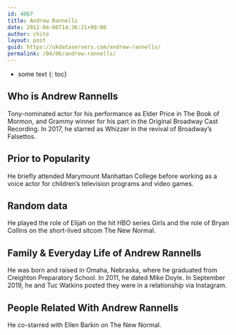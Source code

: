 ```yaml
---
id: 4067
title: Andrew Rannells
date: 2012-04-06T14:36:21+00:00
author: chito
layout: post
guid: https://ukdataservers.com/andrew-rannells/
permalink: /04/06/andrew-rannells/
---
```


* some text
{: toc}
          
          
## Who is  Andrew Rannells
                  
                  
                  
Tony-nominated actor for his performance as Elder Price in The Book of Mormon, and Grammy winner for his part in the Original Broadway Cast Recording. In 2017, he starred as Whizzer in the revival of Broadway&#8217;s Falsettos.
                  
                
                
                
## Prior to Popularity 
                  
                  
                  
He briefly attended Marymount Manhattan College before working as a voice actor for children&#8217;s television programs and video games.
                  
                
                
                
## Random data 
                  
                  
                  
He played the role of Elijah on the hit HBO series Girls and the role of Bryan Collins on the short-lived sitcom The New Normal.
                  
                
                
                
## Family & Everyday Life of Andrew Rannells
                  
                  
                  
He was born and raised in Omaha, Nebraska, where he graduated from Creighton Preparatory School. In 2011, he dated Mike Doyle. In September 2019, he and Tuc Watkins posted they were in a relationship via Instagram. 
                  
                
                
                
## People Related With  Andrew Rannells
                  
                  
                  
He co-starred with Ellen Barkin on The New Normal.
                  
                
              
            
          
          
          
    
    
  
